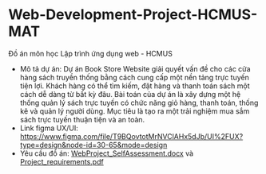 # Web-Development-Project-HCMUS-MAT
Đồ án môn học Lập trình ứng dụng web - HCMUS
- Mô tả dự án: Dự án Book Store Website giải quyết vấn đề cho các cửa hàng sách truyền thống bằng cách cung cấp một nền tảng trực tuyến tiện lợi. Khách hàng có thể tìm kiếm, đặt hàng và thanh toán sách một cách dễ dàng từ bất kỳ đâu.  Bài toán của dự án là xây dựng một hệ thống quản lý sách trực tuyến có chức năng giỏ hàng, thanh toán, thống kê và quản lý người dùng. Mục tiêu là tạo ra một trải nghiệm mua sắm sách trực tuyến thuận tiện và an toàn.
- Link figma UX/UI: https://www.figma.com/file/T9BQovtotMrNVClAHx5dJb/UI%2FUX?type=design&node-id=30-65&mode=design
- Yêu cầu đồ án: 
[WebProject_SelfAssessment.docx](https://github.com/huethanh-2805/Book-Store-Website/files/14150837/WebProject_SelfAssessment.docx) và 
[Project_requirements.pdf](https://github.com/huethanh-2805/Book-Store-Website/files/14150838/Project_requirements.pdf)

